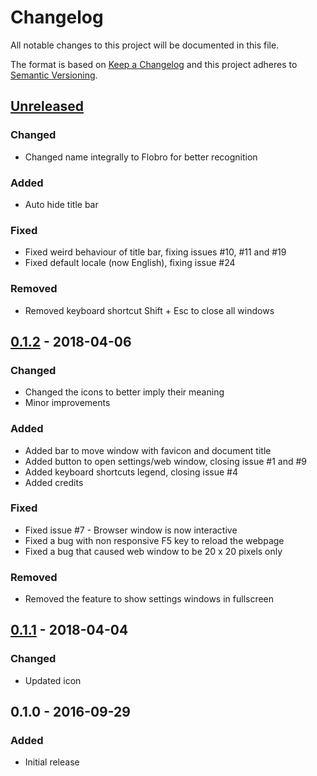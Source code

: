 # Changelog
All notable changes to this project will be documented in this file.

The format is based on [Keep a Changelog](http://keepachangelog.com/en/1.0.0/)
and this project adheres to [Semantic Versioning](http://semver.org/spec/v2.0.0.html).

## [Unreleased]
### Changed
- Changed name integrally to Flobro for better recognition

### Added
- Auto hide title bar

### Fixed
- Fixed weird behaviour of title bar, fixing issues #10, #11 and #19
- Fixed default locale (now English), fixing issue #24

### Removed
- Removed keyboard shortcut Shift + Esc to close all windows



## [0.1.2] - 2018-04-06
### Changed
- Changed the icons to better imply their meaning
- Minor improvements

### Added
- Added bar to move window with favicon and document title
- Added button to open settings/web window, closing issue #1 and #9
- Added keyboard shortcuts legend, closing issue #4
- Added credits

### Fixed
- Fixed issue #7 - Browser window is now interactive
- Fixed a bug with non responsive F5 key to reload the webpage
- Fixed a bug that caused web window to be 20 x 20 pixels only

### Removed
- Removed the feature to show settings windows in fullscreen



## [0.1.1] - 2018-04-04
### Changed
- Updated icon



## 0.1.0 - 2016-09-29
### Added
- Initial release

[Unreleased]: https://github.com/cornips/flobro/compare/0.1.2...HEAD
[0.1.2]: https://github.com/cornips/flobro/compare/0.1.1...0.1.2
[0.1.1]: https://github.com/cornips/flobro/compare/0.1.0...0.1.1
